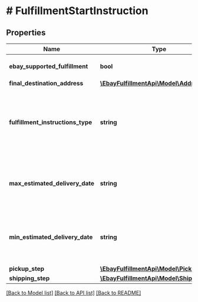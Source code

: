 # # FulfillmentStartInstruction

## Properties

Name | Type | Description | Notes
------------ | ------------- | ------------- | -------------
**ebay_supported_fulfillment** | **bool** | This field is only returned if its value is true and indicates that the fulfillment will be shipped via eBay&#39;s Global Shipping Program. For more information, see the Global Shipping Program help topic. | [optional] 
**final_destination_address** | [**\EbayFulfillmentApi\Model\Address**](Address.md) |  | [optional] 
**fulfillment_instructions_type** | **string** | The enumeration value returned in this field indicates the method of fulfillment that will be used to deliver this set of line items (this package) to the buyer. This field will have a value of SHIP_TO if the ebaySupportedFulfillment field is returned with a value of true. See the FulfillmentInstructionsType definition for more information about different fulfillment types. For implementation help, refer to &lt;a href&#x3D;&#39;https://developer.ebay.com/devzone/rest/api-ref/fulfillment/types/FulfillmentInstructionsType.html&#39;&gt;eBay API documentation&lt;/a&gt; | [optional] 
**max_estimated_delivery_date** | **string** | This is the estimated latest date that the fulfillment will be completed. This timestamp is in ISO 8601 format, which uses the 24-hour Universal Coordinated Time (UTC) clock. This field is not returned ifthe value of the fulfillmentInstructionsType field is DIGITAL or PREPARE_FOR_PICKUP. Format: [YYYY]-[MM]-[DD]T[hh]:[mm]:[ss].[sss]Z Example: 2015-08-04T19:09:02.768Z | [optional] 
**min_estimated_delivery_date** | **string** | This is the estimated earliest date that the fulfillment will be completed. This timestamp is in ISO 8601 format, which uses the 24-hour Universal Coordinated Time (UTC) clock. This field is not returned if the value of the fulfillmentInstructionsType field is DIGITAL or PREPARE_FOR_PICKUP. Format: [YYYY]-[MM]-[DD]T[hh]:[mm]:[ss].[sss]Z Example: 2015-08-04T19:09:02.768Z | [optional] 
**pickup_step** | [**\EbayFulfillmentApi\Model\PickupStep**](PickupStep.md) |  | [optional] 
**shipping_step** | [**\EbayFulfillmentApi\Model\ShippingStep**](ShippingStep.md) |  | [optional] 

[[Back to Model list]](../../README.md#documentation-for-models) [[Back to API list]](../../README.md#documentation-for-api-endpoints) [[Back to README]](../../README.md)



